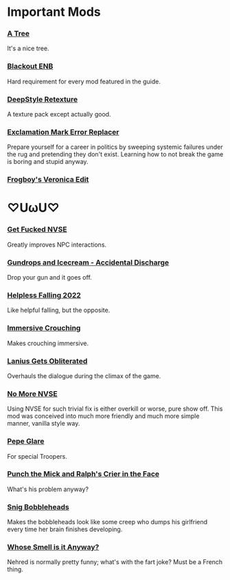# Important Mods
### [A Tree](https://www.nexusmods.com/newvegas/mods/54191)
It's a nice tree.
### [Blackout ENB](https://www.nexusmods.com/newvegas/mods/48203)
Hard requirement for every mod featured in the guide.
### [DeepStyle Retexture](https://www.nexusmods.com/newvegas/mods/66509)
A texture pack except actually good.
### [Exclamation Mark Error Replacer](https://www.nexusmods.com/newvegas/mods/76161)
Prepare yourself for a career in politics by sweeping systemic failures under the rug and pretending they don't exist. Learning how to not break the game is boring and stupid anyway.
### [Frogboy's Veronica Edit](https://www.nexusmods.com/newvegas/mods/74927)
# ♡UωU♡⠀⠀⠀⠀⠀⠀⠀
### [Get Fucked NVSE](https://www.nexusmods.com/newvegas/mods/72619)
Greatly improves NPC interactions.
### [Gundrops and Icecream - Accidental Discharge](https://www.nexusmods.com/newvegas/mods/80586)
Drop your gun and it goes off.
### [Helpless Falling 2022](https://www.nexusmods.com/newvegas/mods/76448)
Like helpful falling, but the opposite.
### [Immersive Crouching](https://www.nexusmods.com/newvegas/mods/64787)
Makes crouching immersive.
### [Lanius Gets Obliterated](https://www.nexusmods.com/newvegas/mods/74032)
Overhauls the dialogue during the climax of the game.
### [No More NVSE](https://www.nexusmods.com/newvegas/mods/75839)
Using NVSE for such trivial fix is either overkill or worse, pure show off. This mod was conceived into much more friendly and much more simple manner, vanilla style way.
### [Pepe Glare](https://www.nexusmods.com/newvegas/mods/74984)
For special Troopers.
### [Punch the Mick and Ralph's Crier in the Face](https://www.nexusmods.com/newvegas/mods/71629)
What's his problem anyway?
### [Snig Bobbleheads](https://www.nexusmods.com/newvegas/mods/73956)
Makes the bobbleheads look like some creep who dumps his girlfriend every time her brain finishes developing.
### [Whose Smell is it Anyway?](https://www.nexusmods.com/newvegas/mods/73957)
Nehred is normally pretty funny; what's with the fart joke? Must be a French thing.